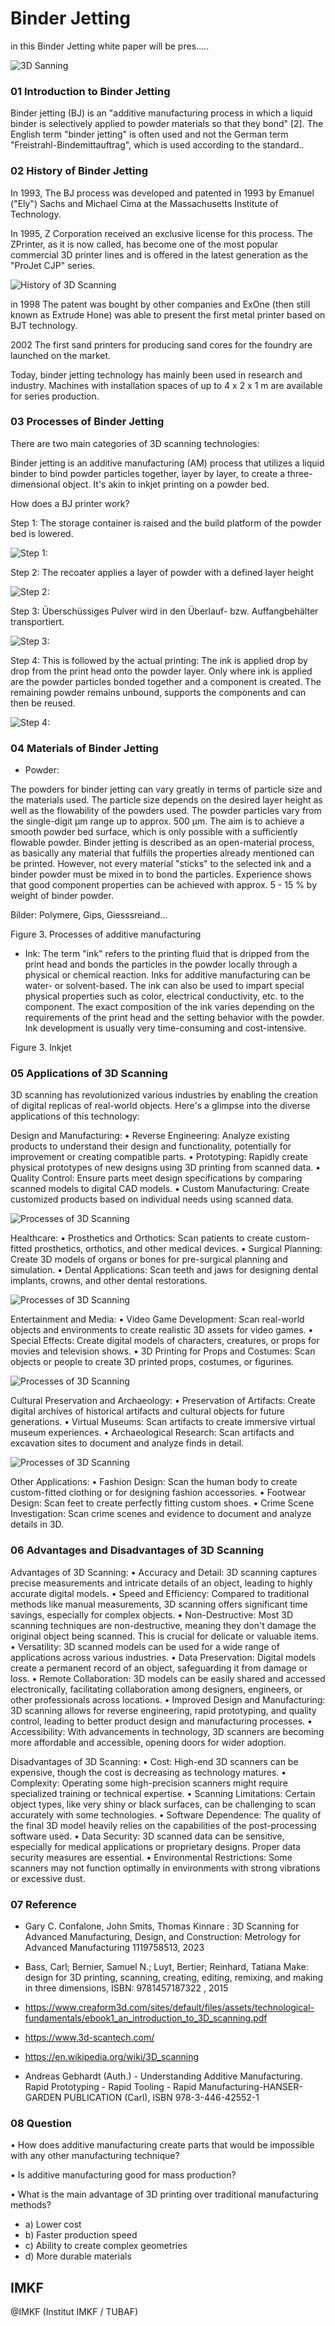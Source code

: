 <!--
author:   Abdulkader Kadauw

email:    kadauw@imkf.tu-freiberg.de

version:  0.0.1

language: en

narrator: US English Female

comment:  White Paper about Additive Manufacturing.

link:     https://cdn.jsdelivr.net/chartist.js/latest/chartist.min.css

script:   https://cdn.jsdelivr.net/chartist.js/latest/chartist.min.js

translation: Deutsch  translations/German.md

-->

# Binder Jetting

in this Binder Jetting white paper will be pres.....


![3D Sanning](https://www.makepartsfast.com/wp-content/uploads/2021/11/Image-4.jpg)








### 01 Introduction to Binder Jetting

Binder jetting (BJ) is an "additive manufacturing process in which a liquid binder is selectively applied to powder materials so that they bond" [2]. The English term "binder jetting" is often used and not the German term "Freistrahl-Bindemittauftrag", which is used according to the standard..



### 02	History of Binder Jetting

In 1993, The BJ process was developed and patented in 1993 by Emanuel ("Ely") Sachs and Michael Cima at the Massachusetts Institute of Technology.

In 1995, Z Corporation received an exclusive license for this process. The ZPrinter, as it is now called, has become one of the most popular commercial 3D printer lines and is offered in the latest generation as the "ProJet CJP" series.

![History of 3D Scanning](https://threedom.de/wp-content/uploads/francoise-willeme-1864-patent.jpg.avif)

in 1998 The patent was bought by other companies and ExOne (then still known as Extrude Hone) was able to present the first metal printer based on BJT technology.

2002 The first sand printers for producing sand cores for the foundry are launched on the market.

Today, binder jetting technology has mainly been used in research and industry.  Machines with installation spaces of up to 4 x 2 x 1 m are available for series production.









### 03	Processes of Binder Jetting

There are two main categories of 3D scanning technologies:

Binder jetting is an additive manufacturing (AM) process that utilizes a liquid binder to bind powder particles together, layer by layer, to create a three-dimensional object. It's akin to inkjet printing on a powder bed.



How does a BJ printer work?

Step 1: The storage container is raised and the build platform of the powder bed is lowered.
 
![Step 1:](https://threedom.de/wp-content/uploads/francoise-willeme-1864-patent.jpg.avif)

Step 2: The recoater applies a layer of powder with a defined layer height
 
![Step 2:](https://threedom.de/wp-content/uploads/francoise-willeme-1864-patent.jpg.avif)

Step 3: Überschüssiges Pulver wird in den Überlauf- bzw. Auffangbehälter transportiert.

 ![Step 3:](https://threedom.de/wp-content/uploads/francoise-willeme-1864-patent.jpg.avif)



Step 4: This is followed by the actual printing: The ink is applied drop by drop from the print head onto the powder layer. Only where ink is applied are the powder particles bonded together and a component is created. The remaining powder remains unbound, supports the components and can then be reused.

 ![Step 4:](https://threedom.de/wp-content/uploads/francoise-willeme-1864-patent.jpg.avif)



### 04 	Materials of Binder Jetting 

+ Powder:

The powders for binder jetting can vary greatly in terms of particle size and the materials used. The particle size depends on the desired layer height as well as the flowability of the powders used. The powder particles vary from the single-digit µm range up to approx. 500 µm. The aim is to achieve a smooth powder bed surface, which is only possible with a sufficiently flowable powder.
Binder jetting is described as an open-material process, as basically any material that fulfills the properties already mentioned can be printed. However, not every material "sticks" to the selected ink and a binder powder must be mixed in to bond the particles. Experience shows that good component properties can be achieved with approx. 5 - 15 % by weight of binder powder.


Bilder: Polymere, Gips, Giesssreiand…




 

Figure 3. Processes of additive manufacturing





+ Ink:
The term "ink" refers to the printing fluid that is dripped from the print head and bonds the particles in the powder locally through a physical or chemical reaction. Inks for additive manufacturing can be water- or solvent-based. The ink can also be used to impart special physical properties such as color, electrical conductivity, etc. to the component. The exact composition of the ink varies depending on the requirements of the print head and the setting behavior with the powder. Ink development is usually very time-consuming and cost-intensive.






 

Figure 3. Inkjet











### 05	Applications of 3D Scanning  

3D scanning has revolutionized various industries by enabling the creation of digital replicas of real-world objects. Here's a glimpse into the diverse applications of this technology:

Design and Manufacturing:
•	Reverse Engineering: Analyze existing products to understand their design and functionality, potentially for improvement or creating compatible parts.
•	Prototyping: Rapidly create physical prototypes of new designs using 3D printing from scanned data.
•	Quality Control: Ensure parts meet design specifications by comparing scanned models to digital CAD models.
•	Custom Manufacturing: Create customized products based on individual needs using scanned data.

![Processes of 3D Scanning](https://media.springernature.com/full/springer-static/image/art%3A10.1007%2Fs40964-021-00229-8/MediaObjects/40964_2021_229_Fig10_HTML.png?as=webp)



Healthcare:
•	Prosthetics and Orthotics: Scan patients to create custom-fitted prosthetics, orthotics, and other medical devices.
•	Surgical Planning: Create 3D models of organs or bones for pre-surgical planning and simulation.
•	Dental Applications: Scan teeth and jaws for designing dental implants, crowns, and other dental restorations.

![Processes of 3D Scanning](https://media.springernature.com/full/springer-static/image/art%3A10.1007%2Fs40964-021-00229-8/MediaObjects/40964_2021_229_Fig10_HTML.png?as=webp)



Entertainment and Media:
•	Video Game Development: Scan real-world objects and environments to create realistic 3D assets for video games.
•	Special Effects: Create digital models of characters, creatures, or props for movies and television shows.
•	3D Printing for Props and Costumes: Scan objects or people to create 3D printed props, costumes, or figurines.

![Processes of 3D Scanning](https://media.springernature.com/full/springer-static/image/art%3A10.1007%2Fs40964-021-00229-8/MediaObjects/40964_2021_229_Fig10_HTML.png?as=webp)



Cultural Preservation and Archaeology:
•	Preservation of Artifacts: Create digital archives of historical artifacts and cultural objects for future generations.
•	Virtual Museums: Scan artifacts to create immersive virtual museum experiences.
•	Archaeological Research: Scan artifacts and excavation sites to document and analyze finds in detail.

![Processes of 3D Scanning](https://media.springernature.com/full/springer-static/image/art%3A10.1007%2Fs40964-021-00229-8/MediaObjects/40964_2021_229_Fig10_HTML.png?as=webp)



Other Applications:
•	Fashion Design: Scan the human body to create custom-fitted clothing or for designing fashion accessories.
•	Footwear Design: Scan feet to create perfectly fitting custom shoes.
•	Crime Scene Investigation: Scan crime scenes and evidence to document and analyze details in 3D.


### 06	Advantages and Disadvantages of 3D Scanning

Advantages of 3D Scanning:
•	Accuracy and Detail: 3D scanning captures precise measurements and intricate details of an object, leading to highly accurate digital models.
•	Speed and Efficiency: Compared to traditional methods like manual measurements, 3D scanning offers significant time savings, especially for complex objects.
•	Non-Destructive: Most 3D scanning techniques are non-destructive, meaning they don't damage the original object being scanned. This is crucial for delicate or valuable items.
•	Versatility: 3D scanned models can be used for a wide range of applications across various industries.
•	Data Preservation: Digital models create a permanent record of an object, safeguarding it from damage or loss.
•	Remote Collaboration: 3D models can be easily shared and accessed electronically, facilitating collaboration among designers, engineers, or other professionals across locations.
•	Improved Design and Manufacturing: 3D scanning allows for reverse engineering, rapid prototyping, and quality control, leading to better product design and manufacturing processes.
•	Accessibility: With advancements in technology, 3D scanners are becoming more affordable and accessible, opening doors for wider adoption.



Disadvantages of 3D Scanning:
•	Cost: High-end 3D scanners can be expensive, though the cost is decreasing as technology matures.
•	Complexity: Operating some high-precision scanners might require specialized training or technical expertise.
•	Scanning Limitations: Certain object types, like very shiny or black surfaces, can be challenging to scan accurately with some technologies.
•	Software Dependence: The quality of the final 3D model heavily relies on the capabilities of the post-processing software used.
•	Data Security: 3D scanned data can be sensitive, especially for medical applications or proprietary designs. Proper data security measures are essential.
•	Environmental Restrictions: Some scanners may not function optimally in environments with strong vibrations or excessive dust.





### 07	Reference


+	Gary C. Confalone, John Smits, Thomas Kinnare : 3D Scanning for Advanced Manufacturing, Design, and Construction: Metrology for Advanced Manufacturing 1119758513, 2023

+	Bass, Carl; Bernier, Samuel N.; Luyt, Bertier; Reinhard, Tatiana Make: design for 3D printing, scanning, creating, editing, remixing, and making in three dimensions, ISBN: 9781457187322 , 2015

+	https://www.creaform3d.com/sites/default/files/assets/technological-fundamentals/ebook1_an_introduction_to_3D_scanning.pdf

+	https://www.3d-scantech.com/

+	https://en.wikipedia.org/wiki/3D_scanning

+	Andreas Gebhardt (Auth.) - Understanding Additive Manufacturing. Rapid Prototyping - Rapid Tooling - Rapid Manufacturing-HANSER-GARDEN PUBLICATION (Carl), ISBN 978-3-446-42552-1





### 08	Question

•	How does additive manufacturing create parts that would be impossible with any other manufacturing technique?


•	Is additive manufacturing good for mass production?


•	What is the main advantage of 3D printing over traditional manufacturing methods?

+	a) Lower cost
+	b) Faster production speed
+	c) Ability to create complex geometries
+	d) More durable materials


## IMKF

@IMKF (Institut IMKF / TUBAF)

